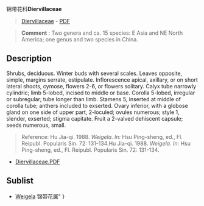 锦带花科**Diervillaceae**

> [Diervillaceae](http://www.iplant.cn/info/Diervillaceae?t=foc) - [PDF](http://www.iplant.cn/foc/pdf/Diervillaceae.pdf)


> **Comment** : 
> Two genera and ca. 15 species: E Asia and NE North America; one genus and two species in China.

## Description

Shrubs, deciduous. Winter buds with several scales. Leaves opposite, simple, margins serrate, estipulate. Inflorescence apical, axillary, or on short lateral shoots, cymose, flowers 2-6, or flowers solitary. Calyx tube narrowly cylindric; limb 5-lobed, incised to middle or base. Corolla 5-lobed, irregular or subregular; tube longer than limb. Stamens 5, inserted at middle of corolla tube; anthers included to exserted. Ovary inferior, with a globose gland on one side of upper part, 2-loculed; ovules numerous; style 1, slender, exserted; stigma capitate. Fruit a 2-valved dehiscent capsule; seeds numerous, small.




> Reference: 
> Hu Jia-qi. 1988. *Weigela*. *In:* Hsu Ping-sheng, ed., Fl. Reipubl. Popularis Sin. 72: 131-134.Hu Jia-qi. 1988. *Weigela*. *In:* Hsu Ping-sheng, ed., Fl. Reipubl. Popularis Sin. 72: 131-134.


* [Diervillaceae.PDF](http://www.iplant.cn/foc/pdf/Diervillaceae.pdf)

## Sublist

* [Weigela](http://www.iplant.cn/info/Weigela?t=foc) 锦带花属"
}